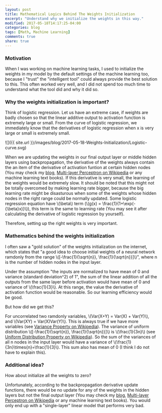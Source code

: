 ```yaml
---
layout: post
title: Mathematical Logics Behind The Weights Initialization
excerpt: "Understand why we initialize the weights in this way."
modified: 2017-05-18T14:17:25-04:00
categories: blog
tags: [Math, Machine Learning]
comments: true
share: true
---
```


### Motivation

When I was working on machine learning tasks, I used to initialize the weights in my model by the default settings of the machine learning too, because I "trust" the "intelligent tool" could always provide the best solution to this. This often worked very well, and I did not spend too much time to understand what the tool did and why it did so.

### Why the weights initialization is important?

Think of logistic regression. Let us have an extreme case, if weights are badly chosen so that the linear additive output to activation function is extremely large or small. From the curve of logistic regression, we immediately know that the derivatives of logistic regression when x is very large or small is extremely small.

![]({{ site.url }}/images/blog/2017-05-18-Weights-Initialization/Logistic-curve.svg)

When we are updating the weights in our final output layer or middle hidden layers using backpropagation, the derivative of the weights always contain the an item of the derivative of activation funtion at certain hidden nodes (You may check my [blog](https://leimao.github.io/blog/Programmable-Backpropagation/), [Multi-layer Perceptron on Wikipedia](https://en.wikipedia.org/wiki/Multilayer_perceptron) or any machine learning text books). If this derivative is very small, the learning of the weights would be extremely slow. It should be noted that this might not be totally overcomed by making learning rate bigger, because the big learning rate might be disasturous when some of the weights whose hidden nodes in the right range could be normally updated. Some logistic regression equation have \\(\beta\\) term (\\(g(x) = \frac{1}{1+\exp(-{\beta}x)}\\)), this term is the same to learning rate (You may see it after calculating the derivative of logistic regression by yourself).

Therefore, setting up the right weights is very important.

### Mathematics behind the weights initialization

I often saw a "gold solution" of the weights initialization on the internet, which states that "a good idea to choose initial weights of a neural network ramdonly from the range \\([-\frac{1}{\sqrt{n}}, \frac{1}{\sqrt{n}}]\\)", where n is the number of hidden nodes in the input layer. 

Under the assumption "the inputs are normalized to have mean of 0 and variance (standard deviation^2) of 1", the sum of the linear addition of all the outputs from the same layer before activation would have mean of 0 and variance of \\(\frac{1}{3}\\). At this range, the value the derivative of activation function would be reasonable. So our learning efficiency would be good.

But how did we get this? 

For uncorrelated two ramdonly variables, \\(Var(X+Y) = Var(X) + Var(Y)\\), and \\(Var(XY) = Var(X)Var(Y)\\). This is always true if we have more variables (see [Variance Property on Wikipedia](https://en.wikipedia.org/wiki/Variance)). The variance of uniform distribution \\([-\frac{1}{\sqrt{n}}, \frac{1}{\sqrt{n}}]\\) is \\(\frac{1}{3n}\\) (see [Uniform Distribution Property on Wikipedia](https://en.wikipedia.org/wiki/Uniform_distribution_(continuous))). So the sum of the variances of all n nodes in the input layer would have a variance of \\(\frac{1}{3n}\times{n}=\frac{1}{3}\\). This sum also has mean of 0 (I think I do not have to explain this).

### Additional idea?

How about initialize all the weights to zero?

Unfortunately, according to the backpropagation derivative update functions, there would be no update for any of the weights in the hidden layers but not the final output layer (You may check my [blog](https://leimao.github.io/blog/Programmable-Backpropagation/), [Multi-layer Perceptron on Wikipedia](https://en.wikipedia.org/wiki/Multilayer_perceptron) or any machine learning text books). You would only end up with a "single-layer" linear model that performs very bad.

